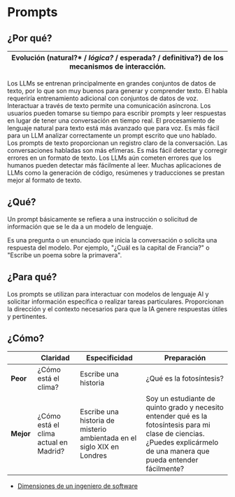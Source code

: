 # Prompts

## ¿Por qué?

|Evolución (natural?* / *lógica?* / esperada? / definitiva?) de los mecanismos de interacción.|
|-|
Los LLMs se entrenan principalmente en grandes conjuntos de datos de texto, por lo que son muy buenos para generar y comprender texto. El habla requeriría entrenamiento adicional con conjuntos de datos de voz.
Interactuar a través de texto permite una comunicación asíncrona. Los usuarios pueden tomarse su tiempo para escribir prompts y leer respuestas en lugar de tener una conversación en tiempo real.
El procesamiento de lenguaje natural para texto está más avanzado que para voz. Es más fácil para un LLM analizar correctamente un prompt escrito que uno hablado.
Los prompts de texto proporcionan un registro claro de la conversación. Las conversaciones habladas son más efímeras.
Es más fácil detectar y corregir errores en un formato de texto. Los LLMs aún cometen errores que los humanos pueden detectar más fácilmente al leer.
Muchas aplicaciones de LLMs como la generación de código, resúmenes y traducciones se prestan mejor al formato de texto.

## ¿Qué?

Un prompt básicamente se refiera a una instrucción o solicitud de información que se le da a un modelo de lenguaje. 

Es una pregunta o un enunciado que inicia la conversación o solicita una respuesta del modelo. Por ejemplo, "¿Cuál es la capital de Francia?" o "Escribe un poema sobre la primavera".

## ¿Para qué?

Los prompts se utilizan para interactuar con modelos de lenguaje AI y solicitar información específica o realizar tareas particulares. Proporcionan la dirección y el contexto necesarios para que la IA genere respuestas útiles y pertinentes.

## ¿Cómo?

||Claridad|Especificidad|Preparación|
|-|-|-|-|
|**Peor**|¿Cómo está el clima?|Escribe una historia|¿Qué es la fotosíntesis?|
|**Mejor**|¿Cómo está el clima actual en Madrid?|Escribe una historia de misterio ambientada en el siglo XIX en Londres|Soy un estudiante de quinto grado y necesito entender qué es la fotosíntesis para mi clase de ciencias. ¿Puedes explicármelo de una manera que pueda entender fácilmente?|

- [Dimensiones de un ingeniero de software](https://chat.openai.com/share/f46981c4-00d5-46ec-9856-ab4988f55598)